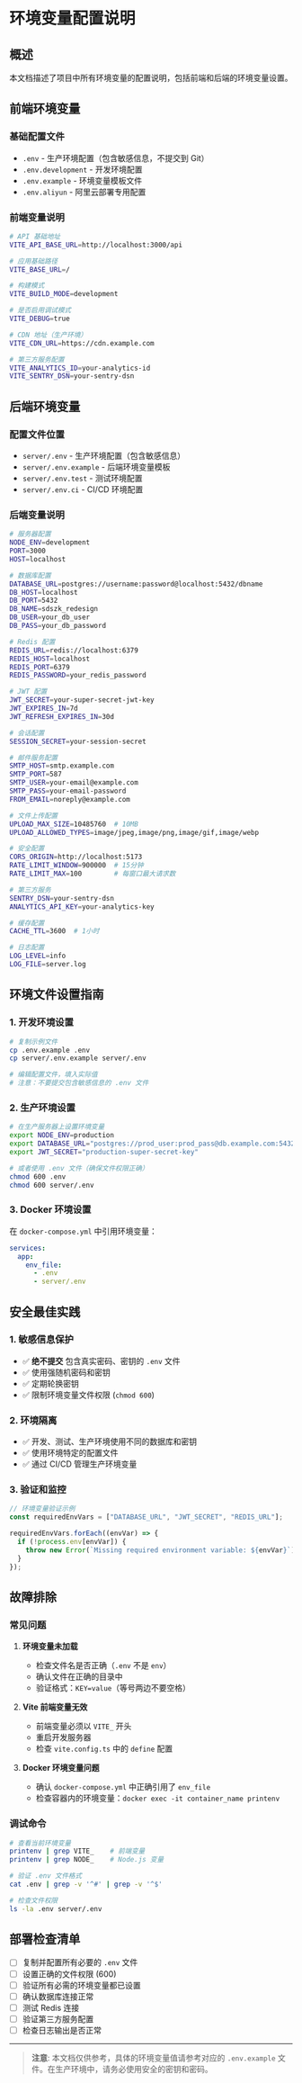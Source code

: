 # 环境变量配置说明

## 概述

本文档描述了项目中所有环境变量的配置说明，包括前端和后端的环境变量设置。

## 前端环境变量

### 基础配置文件

- `.env` - 生产环境配置（包含敏感信息，不提交到 Git）
- `.env.development` - 开发环境配置
- `.env.example` - 环境变量模板文件
- `.env.aliyun` - 阿里云部署专用配置

### 前端变量说明

```bash
# API 基础地址
VITE_API_BASE_URL=http://localhost:3000/api

# 应用基础路径
VITE_BASE_URL=/

# 构建模式
VITE_BUILD_MODE=development

# 是否启用调试模式
VITE_DEBUG=true

# CDN 地址（生产环境）
VITE_CDN_URL=https://cdn.example.com

# 第三方服务配置
VITE_ANALYTICS_ID=your-analytics-id
VITE_SENTRY_DSN=your-sentry-dsn
```

## 后端环境变量

### 配置文件位置

- `server/.env` - 生产环境配置（包含敏感信息）
- `server/.env.example` - 后端环境变量模板
- `server/.env.test` - 测试环境配置
- `server/.env.ci` - CI/CD 环境配置

### 后端变量说明

```bash
# 服务器配置
NODE_ENV=development
PORT=3000
HOST=localhost

# 数据库配置
DATABASE_URL=postgres://username:password@localhost:5432/dbname
DB_HOST=localhost
DB_PORT=5432
DB_NAME=sdszk_redesign
DB_USER=your_db_user
DB_PASS=your_db_password

# Redis 配置
REDIS_URL=redis://localhost:6379
REDIS_HOST=localhost
REDIS_PORT=6379
REDIS_PASSWORD=your_redis_password

# JWT 配置
JWT_SECRET=your-super-secret-jwt-key
JWT_EXPIRES_IN=7d
JWT_REFRESH_EXPIRES_IN=30d

# 会话配置
SESSION_SECRET=your-session-secret

# 邮件服务配置
SMTP_HOST=smtp.example.com
SMTP_PORT=587
SMTP_USER=your-email@example.com
SMTP_PASS=your-email-password
FROM_EMAIL=noreply@example.com

# 文件上传配置
UPLOAD_MAX_SIZE=10485760  # 10MB
UPLOAD_ALLOWED_TYPES=image/jpeg,image/png,image/gif,image/webp

# 安全配置
CORS_ORIGIN=http://localhost:5173
RATE_LIMIT_WINDOW=900000  # 15分钟
RATE_LIMIT_MAX=100        # 每窗口最大请求数

# 第三方服务
SENTRY_DSN=your-sentry-dsn
ANALYTICS_API_KEY=your-analytics-key

# 缓存配置
CACHE_TTL=3600  # 1小时

# 日志配置
LOG_LEVEL=info
LOG_FILE=server.log
```

## 环境文件设置指南

### 1. 开发环境设置

```bash
# 复制示例文件
cp .env.example .env
cp server/.env.example server/.env

# 编辑配置文件，填入实际值
# 注意：不要提交包含敏感信息的 .env 文件
```

### 2. 生产环境设置

```bash
# 在生产服务器上设置环境变量
export NODE_ENV=production
export DATABASE_URL="postgres://prod_user:prod_pass@db.example.com:5432/prod_db"
export JWT_SECRET="production-super-secret-key"

# 或者使用 .env 文件（确保文件权限正确）
chmod 600 .env
chmod 600 server/.env
```

### 3. Docker 环境设置

在 `docker-compose.yml` 中引用环境变量：

```yaml
services:
  app:
    env_file:
      - .env
      - server/.env
```

## 安全最佳实践

### 1. 敏感信息保护

- ✅ **绝不提交** 包含真实密码、密钥的 `.env` 文件
- ✅ 使用强随机密码和密钥
- ✅ 定期轮换密钥
- ✅ 限制环境变量文件权限 (`chmod 600`)

### 2. 环境隔离

- ✅ 开发、测试、生产环境使用不同的数据库和密钥
- ✅ 使用环境特定的配置文件
- ✅ 通过 CI/CD 管理生产环境变量

### 3. 验证和监控

```typescript
// 环境变量验证示例
const requiredEnvVars = ["DATABASE_URL", "JWT_SECRET", "REDIS_URL"];

requiredEnvVars.forEach((envVar) => {
  if (!process.env[envVar]) {
    throw new Error(`Missing required environment variable: ${envVar}`);
  }
});
```

## 故障排除

### 常见问题

1. **环境变量未加载**
   - 检查文件名是否正确（`.env` 不是 `env`）
   - 确认文件在正确的目录中
   - 验证格式：`KEY=value`（等号两边不要空格）

2. **Vite 前端变量无效**
   - 前端变量必须以 `VITE_` 开头
   - 重启开发服务器
   - 检查 `vite.config.ts` 中的 `define` 配置

3. **Docker 环境变量问题**
   - 确认 `docker-compose.yml` 中正确引用了 `env_file`
   - 检查容器内的环境变量：`docker exec -it container_name printenv`

### 调试命令

```bash
# 查看当前环境变量
printenv | grep VITE_    # 前端变量
printenv | grep NODE_    # Node.js 变量

# 验证 .env 文件格式
cat .env | grep -v '^#' | grep -v '^$'

# 检查文件权限
ls -la .env server/.env
```

## 部署检查清单

- [ ] 复制并配置所有必要的 `.env` 文件
- [ ] 设置正确的文件权限 (600)
- [ ] 验证所有必需的环境变量都已设置
- [ ] 确认数据库连接正常
- [ ] 测试 Redis 连接
- [ ] 验证第三方服务配置
- [ ] 检查日志输出是否正常

---

> **注意**: 本文档仅供参考，具体的环境变量值请参考对应的 `.env.example` 文件。在生产环境中，请务必使用安全的密钥和密码。
